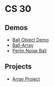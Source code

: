 # CS 30 

## Demos
- [Ball Object Demo](ball-object)
- [Ball-Array](ball-array)
- [Perlin Noise Ball](noise-ball)

## Projects
- [Array Project](array-project)
